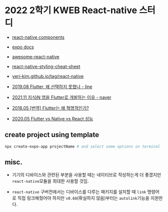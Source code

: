 # 2022 2학기 KWEB React-native 스터디

- [react-native components](https://reactnative.dev/docs/components-and-apis)

- [expo docs](https://docs.expo.dev/)

- [awesome-react-native](https://github.com/jondot/awesome-react-native)

- [react-native-styling-cheat-sheet](https://github.com/vhpoet/react-native-styling-cheat-sheet)

- [yeri-kim.github.io/tag/react-native](https://yeri-kim.github.io/tag/react-native)

- [2019.08 Flutter, 왜 선택하지 못했나 - line](https://engineering.linecorp.com/ko/blog/flutter-pros-and-cons/)

- [2021.11 지식iN 앱을 Flutter로 개발하는 이유 - naver](https://d2.naver.com/helloworld/3384599)

- [2018.05 [번역] Flutter는 왜 혁명적인가?](https://medium.com/@dan_kim/%EB%B2%88%EC%97%AD-flutter%EB%8A%94-%EC%99%9C-%ED%98%81%EB%AA%85%EC%A0%81%EC%9D%B8%EA%B0%80-967c1dfcc5a9)

- [2020.05 Flutter vs Native vs React 성능](https://brunch.co.kr/@jowlee/123)

## create project using template
```bash
npx create-expo-app projectName # and select some options on terminal 
```

## misc.
- 기기의 디바이스와 관련된 부분을 사용할 때는 네이티브로 작성하는게 더 좋겠지만 `react-native`모듈을 최대한 사용할 것임.

- `react-native` 구버전에서는 디바이스를 다루는 패키지를 설치할 때 `link` 명령어로 직접 링크해줬어야 하지만 `v0.60`(확실하지 않음)부터는 `autolink`기능을 지원한다.
